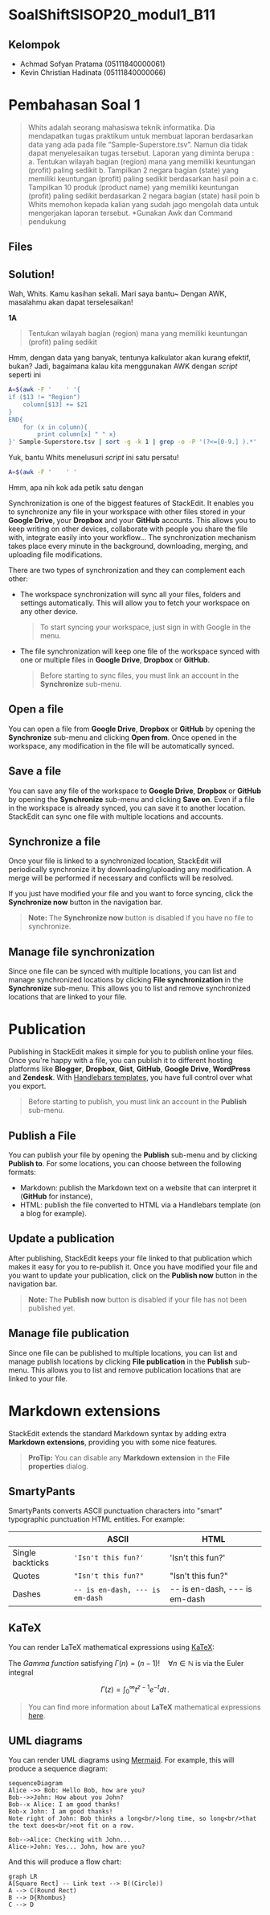 # SoalShiftSISOP20_modul1_B11
## Kelompok
 - Achmad Sofyan Pratama (05111840000061)
 - Kevin Christian Hadinata (05111840000066)

# Pembahasan Soal 1
>Whits adalah seorang mahasiswa teknik informatika. Dia mendapatkan tugas praktikum
untuk membuat laporan berdasarkan data yang ada pada file “Sample-Superstore.tsv”.
Namun dia tidak dapat menyelesaikan tugas tersebut. Laporan yang diminta berupa :
a. Tentukan wilayah bagian (region) mana yang memiliki keuntungan (profit) paling
sedikit
b. Tampilkan 2 negara bagian (state) yang memiliki keuntungan (profit) paling
sedikit berdasarkan hasil poin a
c. Tampilkan 10 produk (product name) yang memiliki keuntungan (profit) paling
sedikit berdasarkan 2 negara bagian (state) hasil poin b
Whits memohon kepada kalian yang sudah jago mengolah data untuk mengerjakan
laporan tersebut.
*Gunakan Awk dan Command pendukung

## Files


## Solution!
Wah, Whits. Kamu kasihan sekali. Mari saya bantu~
Dengan AWK, masalahmu akan dapat terselesaikan!

**1A**
>Tentukan wilayah bagian (region) mana yang memiliki keuntungan (profit) paling sedikit

Hmm, dengan data yang banyak, tentunya kalkulator akan kurang efektif, bukan?
Jadi, bagaimana kalau kita menggunakan AWK dengan *script* seperti ini

```bash
A=$(awk -F '	' '{
if ($13 != "Region")
	column[$13] += $21	
}
END{
	for (x in column){
		print column[x] " " x}
}' Sample-Superstore.tsv | sort -g -k 1 | grep -o -P '(?<=[0-9.] ).*' | head -n 1)
```
Yuk, bantu Whits menelusuri *script* ini satu persatu!

```bash
A=$(awk -F '	' '
```
Hmm, apa nih kok ada petik satu dengan 

Synchronization is one of the biggest features of StackEdit. It enables you to synchronize any file in your workspace with other files stored in your **Google Drive**, your **Dropbox** and your **GitHub** accounts. This allows you to keep writing on other devices, collaborate with people you share the file with, integrate easily into your workflow... The synchronization mechanism takes place every minute in the background, downloading, merging, and uploading file modifications.

There are two types of synchronization and they can complement each other:

- The workspace synchronization will sync all your files, folders and settings automatically. This will allow you to fetch your workspace on any other device.
	> To start syncing your workspace, just sign in with Google in the menu.

- The file synchronization will keep one file of the workspace synced with one or multiple files in **Google Drive**, **Dropbox** or **GitHub**.
	> Before starting to sync files, you must link an account in the **Synchronize** sub-menu.

## Open a file

You can open a file from **Google Drive**, **Dropbox** or **GitHub** by opening the **Synchronize** sub-menu and clicking **Open from**. Once opened in the workspace, any modification in the file will be automatically synced.

## Save a file

You can save any file of the workspace to **Google Drive**, **Dropbox** or **GitHub** by opening the **Synchronize** sub-menu and clicking **Save on**. Even if a file in the workspace is already synced, you can save it to another location. StackEdit can sync one file with multiple locations and accounts.

## Synchronize a file

Once your file is linked to a synchronized location, StackEdit will periodically synchronize it by downloading/uploading any modification. A merge will be performed if necessary and conflicts will be resolved.

If you just have modified your file and you want to force syncing, click the **Synchronize now** button in the navigation bar.

> **Note:** The **Synchronize now** button is disabled if you have no file to synchronize.

## Manage file synchronization

Since one file can be synced with multiple locations, you can list and manage synchronized locations by clicking **File synchronization** in the **Synchronize** sub-menu. This allows you to list and remove synchronized locations that are linked to your file.


# Publication

Publishing in StackEdit makes it simple for you to publish online your files. Once you're happy with a file, you can publish it to different hosting platforms like **Blogger**, **Dropbox**, **Gist**, **GitHub**, **Google Drive**, **WordPress** and **Zendesk**. With [Handlebars templates](http://handlebarsjs.com/), you have full control over what you export.

> Before starting to publish, you must link an account in the **Publish** sub-menu.

## Publish a File

You can publish your file by opening the **Publish** sub-menu and by clicking **Publish to**. For some locations, you can choose between the following formats:

- Markdown: publish the Markdown text on a website that can interpret it (**GitHub** for instance),
- HTML: publish the file converted to HTML via a Handlebars template (on a blog for example).

## Update a publication

After publishing, StackEdit keeps your file linked to that publication which makes it easy for you to re-publish it. Once you have modified your file and you want to update your publication, click on the **Publish now** button in the navigation bar.

> **Note:** The **Publish now** button is disabled if your file has not been published yet.

## Manage file publication

Since one file can be published to multiple locations, you can list and manage publish locations by clicking **File publication** in the **Publish** sub-menu. This allows you to list and remove publication locations that are linked to your file.


# Markdown extensions

StackEdit extends the standard Markdown syntax by adding extra **Markdown extensions**, providing you with some nice features.

> **ProTip:** You can disable any **Markdown extension** in the **File properties** dialog.


## SmartyPants

SmartyPants converts ASCII punctuation characters into "smart" typographic punctuation HTML entities. For example:

|                |ASCII                          |HTML                         |
|----------------|-------------------------------|-----------------------------|
|Single backticks|`'Isn't this fun?'`            |'Isn't this fun?'            |
|Quotes          |`"Isn't this fun?"`            |"Isn't this fun?"            |
|Dashes          |`-- is en-dash, --- is em-dash`|-- is en-dash, --- is em-dash|


## KaTeX

You can render LaTeX mathematical expressions using [KaTeX](https://khan.github.io/KaTeX/):

The *Gamma function* satisfying $\Gamma(n) = (n-1)!\quad\forall n\in\mathbb N$ is via the Euler integral

$$
\Gamma(z) = \int_0^\infty t^{z-1}e^{-t}dt\,.
$$

> You can find more information about **LaTeX** mathematical expressions [here](http://meta.math.stackexchange.com/questions/5020/mathjax-basic-tutorial-and-quick-reference).


## UML diagrams

You can render UML diagrams using [Mermaid](https://mermaidjs.github.io/). For example, this will produce a sequence diagram:

```mermaid
sequenceDiagram
Alice ->> Bob: Hello Bob, how are you?
Bob-->>John: How about you John?
Bob--x Alice: I am good thanks!
Bob-x John: I am good thanks!
Note right of John: Bob thinks a long<br/>long time, so long<br/>that the text does<br/>not fit on a row.

Bob-->Alice: Checking with John...
Alice->John: Yes... John, how are you?
```

And this will produce a flow chart:

```mermaid
graph LR
A[Square Rect] -- Link text --> B((Circle))
A --> C(Round Rect)
B --> D{Rhombus}
C --> D
```
<!--stackedit_data:
eyJoaXN0b3J5IjpbODA3NTk3MywyMDk0ODUzNTk4LDE3MzY3OD
A2MDJdfQ==
-->